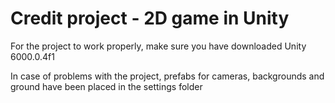 <h1>Credit project - 2D game in Unity</h1>

For the project to work properly, make sure you have downloaded Unity 6000.0.4f1

In case of problems with the project, prefabs for cameras, backgrounds and ground have been placed in the settings folder
